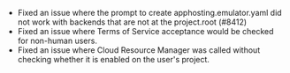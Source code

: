 - Fixed an issue where the prompt to create apphosting.emulator.yaml did not work with backends that are not at the project.root (#8412)
- Fixed an issue where Terms of Service acceptance would be checked for non-human users.
- Fixed an issue where Cloud Resource Manager was called without checking whether it is enabled on the user's project.
